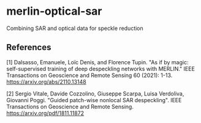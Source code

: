 # merlin-optical-sar
Combining SAR and optical data for speckle reduction

## References

[1] Dalsasso, Emanuele, Loïc Denis, and Florence Tupin. "As if by magic: self-supervised training of deep despeckling networks with MERLIN." IEEE Transactions on Geoscience and Remote Sensing 60 (2021): 1-13. https://arxiv.org/abs/2110.13148 

[2] Sergio Vitale, Davide Cozzolino, Giuseppe Scarpa, Luisa Verdoliva, Giovanni Poggi. "Guided patch-wise nonlocal SAR despeckling". IEEE Transactions on Geoscience and Remote Sensing. https://arxiv.org/pdf/1811.11872
